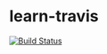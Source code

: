 # learn-travis

[![Build Status](https://travis-ci.org/meltedspork/learn-travis.svg?branch=master)](https://travis-ci.org/meltedspork/learn-travis)
